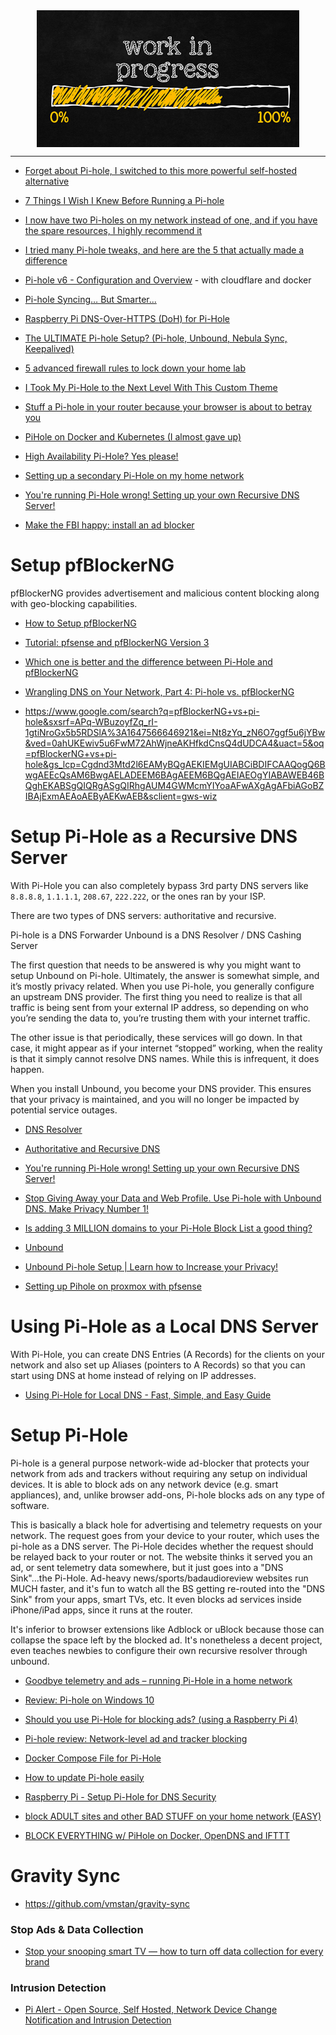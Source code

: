 <!--
Maintainer:   jeffskinnerbox@yahoo.com / www.jeffskinnerbox.me
Version:      0.0.0
-->

<div align="center">
<img src="https://raw.githubusercontent.com/jeffskinnerbox/blog/main/content/images/banners-bkgrds/work-in-progress.jpg"
    title="These materials require additional work and are not ready for general use." align="center" width=420px height=219px>
</div>


---------------


* [Forget about Pi-hole, I switched to this more powerful self-hosted alternative](https://www.xda-developers.com/pihole-alternative-called-technitium/)



* [7 Things I Wish I Knew Before Running a Pi-hole](https://www.howtogeek.com/things-i-wish-i-knew-before-running-a-pi-hole/)
* [I now have two Pi-holes on my network instead of one, and if you have the spare resources, I highly recommend it](https://www.xda-developers.com/two-pi-holes-spare-resources-recommend/)
* [I tried many Pi-hole tweaks, and here are the 5 that actually made a difference](https://www.xda-developers.com/pi-hole-tweaks-made-difference/)
* [Pi-hole v6 - Configuration and Overview](https://www.youtube.com/watch?v=mnry95ay0Bk) - with cloudflare and docker
* [Pi-hole Syncing… But Smarter...](https://www.youtube.com/watch?v=OcSBggDyeJ4)
* [Raspberry Pi DNS-Over-HTTPS (DoH) for Pi-Hole](https://pimylifeup.com/rapberry-pi-dns-over-https/)
* [The ULTIMATE Pi-hole Setup? (Pi-hole, Unbound, Nebula Sync, Keepalived)](https://www.youtube.com/watch?v=6sznCZ7ttbI)



* [5 advanced firewall rules to lock down your home lab](https://www.xda-developers.com/advanced-firewall-rules-to-lock-down-your-home-lab/)
* [I Took My Pi-Hole to the Next Level With This Custom Theme](https://www.howtogeek.com/took-pi-hole-to-next-level-with-custom-theme/)

* [Stuff a Pi-hole in your router because your browser is about to betray you](https://www.theregister.com/2025/03/08/pi_hole_6_flyby/)
* [PiHole on Docker and Kubernetes (I almost gave up)](https://www.youtube.com/watch?v=NRe2-vye3ik)
* [High Availability Pi-Hole? Yes please!](https://www.youtube.com/watch?v=IFVYe3riDRA&list=RDCMUCOk-gHyjcWZNj3Br4oxwh0A&index=8)
* [Setting up a secondary Pi-Hole on my home network](https://www.dzombak.com/blog/2024/02/Setting-up-a-secondary-Pi-Hole-on-my-home-network.html)
* [You're running Pi-Hole wrong! Setting up your own Recursive DNS Server!](https://www.youtube.com/watch?v=FnFtWsZ8IP0)

* [Make the FBI happy: install an ad blocker](https://medium.com/enrique-dans/make-the-fbi-happy-install-an-ad-blocker-c6f3ba2ef3a2)

# Setup pfBlockerNG

pfBlockerNG provides advertisement and malicious content blocking along with geo-blocking capabilities.

* [How to Setup pfBlockerNG](https://protectli.com/kb/how-to-setup-pfblockerng/)
* [Tutorial: pfsense and pfBlockerNG Version 3](https://www.youtube.com/watch?v=xizAeAqYde4)
* [Which one is better and the difference between Pi-Hole and pfBlockerNG](https://www.youtube.com/watch?v=6wToQrcvkF8)
* [Wrangling DNS on Your Network, Part 4: Pi-hole vs. pfBlockerNG](https://blog.flippedbits.io/2020/07/wrangling-dns-on-your-network-part-4-pi-hole-vs.-pfblockerng/)

* <https://www.google.com/search?q=pfBlockerNG+vs+pi-hole&sxsrf=APq-WBuzoyfZq_rI-1gtiNroGx5b5RDSlA%3A1647566646921&ei=Nt8zYq_zN6O7ggf5u6jYBw&ved=0ahUKEwiv5u6FwM72AhWjneAKHfkdCnsQ4dUDCA4&uact=5&oq=pfBlockerNG+vs+pi-hole&gs_lcp=Cgdnd3Mtd2l6EAMyBQgAEKIEMgUIABCiBDIFCAAQogQ6BwgAEEcQsAM6BwgAELADEEM6BAgAEEM6BQgAEIAEOgYIABAWEB46BQghEKABSgQIQRgASgQIRhgAUM4GWMcmYIYoaAFwAXgAgAFbiAGoBZIBAjExmAEAoAEByAEKwAEB&sclient=gws-wiz>

# Setup Pi-Hole as a Recursive DNS Server

 With Pi-Hole you can also completely bypass 3rd party DNS servers like `8.8.8.8`, `1.1.1.1`, `208.67`, `222.222`, or the ones ran by your ISP.

There are two types of DNS servers: authoritative and recursive.

Pi-hole is a DNS Forwarder
Unbound is a DNS Resolver / DNS Cashing Server

The first question that needs to be answered is why you might want to setup Unbound on Pi-hole. Ultimately, the answer is somewhat simple, and it’s mostly privacy related. When you use Pi-hole, you generally configure an upstream DNS provider. The first thing you need to realize is that all traffic is being sent from your external IP address, so depending on who you’re sending the data to, you’re trusting them with your internet traffic.

The other issue is that periodically, these services will go down. In that case, it might appear as if your internet “stopped” working, when the reality is that it simply cannot resolve DNS names. While this is infrequent, it does happen.

When you install Unbound, you become your DNS provider. This ensures that your privacy is maintained, and you will no longer be impacted by potential service outages.

* [DNS Resolver](https://www.computerhope.com/jargon/d/dns-resolver.htm)
* [Authoritative and Recursive DNS](https://umbrella.cisco.com/blog/what-is-the-difference-between-authoritative-and-recursive-dns-nameservers)

* [You're running Pi-Hole wrong! Setting up your own Recursive DNS Server!](https://www.youtube.com/watch?v=FnFtWsZ8IP0)
* [Stop Giving Away your Data and Web Profile. Use Pi-hole with Unbound DNS. Make Privacy Number 1!](https://www.youtube.com/watch?v=PN6xDD-CGXE)
* [Is adding 3 MILLION domains to your Pi-Hole Block List a good thing?](https://www.youtube.com/watch?v=0wpn3rXTe0g)
* [Unbound](https://www.nlnetlabs.nl/projects/unbound/about/)
* [Unbound Pi-hole Setup | Learn how to Increase your Privacy!](https://www.wundertech.net/use-unbound-to-enhance-the-privacy-of-pi-hole-on-a-raspberry-pi/)

* [Setting up Pihole on proxmox with pfsense](https://www.youtube.com/watch?v=lxbuK5HQlX4)

# Using Pi-Hole as a Local DNS Server

With Pi-Hole, you can create DNS Entries (A Records) for the clients on your network
and also set up Aliases (pointers to A Records)
so that you can start using DNS at home instead of relying on IP addresses.

* [Using Pi-Hole for Local DNS - Fast, Simple, and Easy Guide](https://www.youtube.com/watch?v=kKsHo6r4_rc)

# Setup Pi-Hole

Pi-hole is a general purpose network-wide ad-blocker that protects your network from ads and trackers without requiring any setup on individual devices. It is able to block ads on any network device (e.g. smart appliances), and, unlike browser add-ons, Pi-hole blocks ads on any type of software.

This is basically a black hole for advertising and telemetry requests on your network. The request goes from your device to your router, which uses the pi-hole as a DNS server. The Pi-Hole decides whether the request should be relayed back to your router or not. The website thinks it served you an ad, or sent telemetry data somewhere, but it just goes into a "DNS Sink"...the Pi-Hole. Ad-heavy news/sports/badaudioreview websites run MUCH faster, and it's fun to watch all the BS getting re-routed into the "DNS Sink" from your apps, smart TVs, etc. It even blocks ad services inside iPhone/iPad apps, since it runs at the router.

It's inferior to browser extensions like Adblock or uBlock because those can collapse the space left by the blocked ad. It's nonetheless a decent project, even teaches newbies to configure their own recursive resolver through unbound.

* [Goodbye telemetry and ads – running Pi-Hole in a home network](https://jussiroine.com/2021/07/goodbye-telemetry-and-ads-running-pi-hole-in-a-home-network/)
* [Review: Pi-hole on Windows 10](https://www.andrewdenty.com/blog/2020/04/24/review-living-with-pi-hole-on-windows-10.html)
* [Should you use Pi-Hole for blocking ads? (using a Raspberry Pi 4)](https://www.mbreviews.com/pi-hole-for-blocking-ads-raspberry-pi-4/)
* [Pi-hole review: Network-level ad and tracker blocking](https://home-assistant-guide.com/2020/09/20/pi-hole-review-network-level-ad-and-tracker-blocking/)

* [Docker Compose File for Pi-Hole](https://github.com/xcad2k/boilerplates/blob/main/docker-compose/pihole/pihole.yaml)

* [How to update Pi-hole easily](https://varhowto.com/update-pi-hole/)

* [Raspberry Pi - Setup Pi-Hole for DNS Security](https://www.youtube.com/watch?v=KiJ8JFR_y1w)
* [block ADULT sites and other BAD STUFF on your home network (EASY)](https://www.youtube.com/watch?v=BSplICgr7iU)
* [BLOCK EVERYTHING w/ PiHole on Docker, OpenDNS and IFTTT](https://www.youtube.com/watch?v=dH3DdLy574M&t=0s)

# Gravity Sync

* <https://github.com/vmstan/gravity-sync>

### Stop Ads & Data Collection

* [Stop your snooping smart TV — how to turn off data collection for every brand](https://www.tomsguide.com/how-to/stop-your-snooping-smart-tv-how-to-turn-off-data-collection-for-every-brand)

### Intrusion Detection

* [Pi Alert - Open Source, Self Hosted, Network Device Change Notification and Intrusion Detection](https://www.youtube.com/watch?v=oKl3WFQloE4)
